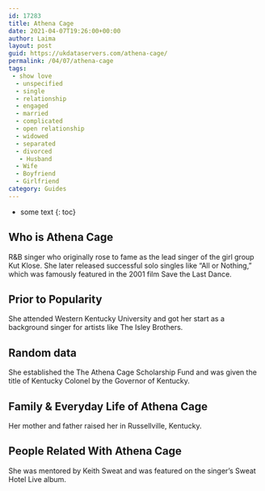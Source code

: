 ```yaml
---
id: 17283
title: Athena Cage
date: 2021-04-07T19:26:00+00:00
author: Laima
layout: post
guid: https://ukdataservers.com/athena-cage/
permalink: /04/07/athena-cage
tags:
 - show love
  - unspecified
  - single
  - relationship
  - engaged
  - married
  - complicated
  - open relationship
  - widowed
  - separated
  - divorced
   - Husband
  - Wife
  - Boyfriend
  - Girlfriend
category: Guides
---
```


* some text
{: toc}


## Who is Athena Cage
                  
                  
                  
R&B singer who originally rose to fame as the lead singer of the girl group Kut Klose. She later released successful solo singles like &#8220;All or Nothing,&#8221; which was famously featured in the 2001 film Save the Last Dance.
                  
              
            
              
            
                
                
                
## Prior to Popularity
                  
                  
                  
She attended Western Kentucky University and got her start as a background singer for artists like The Isley Brothers.
                  
              
            
              
            
                
                
                
## Random data
                  
                  
                  
She established the The Athena Cage Scholarship Fund and was given the title of Kentucky Colonel by the Governor of Kentucky.
                  
              
            
              
            
                
                
                
## Family & Everyday Life of Athena Cage
                  
                  
                  
Her mother and father raised her in Russellville, Kentucky.
                  
              
            
              
            
                
                
                
## People Related With Athena Cage
                  
                  
                  
She was mentored by Keith Sweat and was featured on the singer&#8217;s Sweat Hotel Live album.
                  
              
            
              
            
                
              
            
              
              
            
            
              
            
          
          
          